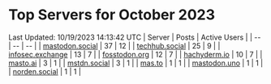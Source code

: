 # Top Servers for October 2023
Last Updated: 10/19/2023 14:13:42 UTC
| Server | Posts | Active Users |
| -- | -- | -- |
| [mastodon.social](https://mastodon.social/tags/PowerShell) | 37 | 12 |
| [techhub.social](https://techhub.social/tags/PowerShell) | 25 | 9 |
| [infosec.exchange](https://infosec.exchange/tags/PowerShell) | 13 | 7 |
| [fosstodon.org](https://fosstodon.org/tags/PowerShell) | 12 | 7 |
| [hachyderm.io](https://hachyderm.io/tags/PowerShell) | 10 | 7 |
| [masto.ai](https://masto.ai/tags/PowerShell) | 3 | 1 |
| [mstdn.social](https://mstdn.social/tags/PowerShell) | 3 | 1 |
| [mas.to](https://mas.to/tags/PowerShell) | 1 | 1 |
| [mastodon.uno](https://mastodon.uno/tags/PowerShell) | 1 | 1 |
| [norden.social](https://norden.social/tags/PowerShell) | 1 | 1 |
